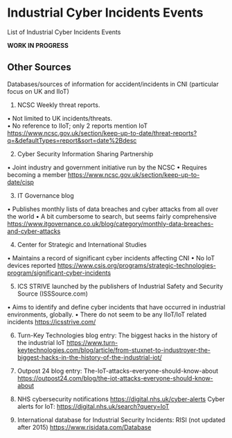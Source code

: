 # Industrial Cyber Incidents Events

List of Industrial Cyber Incidents Events

**WORK IN PROGRESS**

## Other Sources
Databases/sources of information for accident/incidents in CNI (particular focus on UK and IIoT)

1. NCSC Weekly threat reports. 

•	Not limited to UK incidents/threats.  
•	No reference to IIoT; only 2 reports mention IoT
https://www.ncsc.gov.uk/section/keep-up-to-date/threat-reports?q=&defaultTypes=report&sort=date%2Bdesc

2. Cyber Security Information Sharing Partnership 

•	Joint industry and government initiative run by the NCSC
•	Requires becoming a member 
https://www.ncsc.gov.uk/section/keep-up-to-date/cisp

3. IT Governance blog

•	Publishes monthly lists of data breaches and cyber attacks from all over the world
•	A bit cumbersome to search, but seems fairly comprehensive
https://www.itgovernance.co.uk/blog/category/monthly-data-breaches-and-cyber-attacks

4. Center for Strategic and International Studies

•	Maintains a record of significant cyber incidents affecting CNI
•	No IoT devices reported
https://www.csis.org/programs/strategic-technologies-program/significant-cyber-incidents

5.  ICS STRIVE launched by the publishers of Industrial Safety and Security Source (ISSSource.com) 

•	Aims to identify and define cyber incidents that have occurred in industrial environments, globally.
•	There do not seem to be any IIoT/IoT  related incidents
https://icsstrive.com/

6. Turn-Key Technologies blog entry: The biggest hacks in the history of the industrial IoT
https://www.turn-keytechnologies.com/blog/article/from-stuxnet-to-industroyer-the-biggest-hacks-in-the-history-of-the-industrial-iot/

7. Outpost 24 blog entry: The-IoT-attacks-everyone-should-know-about
https://outpost24.com/blog/the-iot-attacks-everyone-should-know-about

8. NHS cybersecurity notifications
https://digital.nhs.uk/cyber-alerts
Cyber alerts for IoT: https://digital.nhs.uk/search?query=IoT

9. International database for Industrial Security Incidents: RISI (not updated after 2015)
https://www.risidata.com/Database
